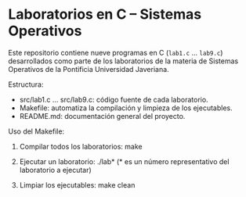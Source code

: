 # Laboratorios en C – Sistemas Operativos

Este repositorio contiene nueve programas en C (`lab1.c` … `lab9.c`) desarrollados como parte de los laboratorios de la materia de Sistemas Operativos de la Pontificia Universidad Javeriana.

Estructura:
- src/lab1.c … src/lab9.c: código fuente de cada laboratorio.
- Makefile: automatiza la compilación y limpieza de los ejecutables.
- README.md: documentación general del proyecto.

Uso del Makefile:

1. Compilar todos los laboratorios:
   make

2. Ejecutar un laboratorio:
   ./lab*  (* es un número representativo del laboratorio a ejecutar)

3. Limpiar los ejecutables:
   make clean
